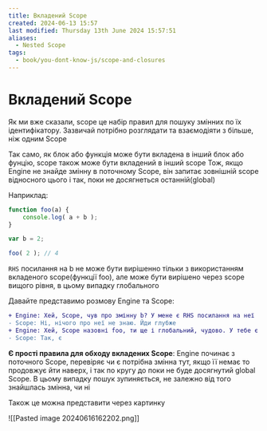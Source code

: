 ```yaml
---
title: Вкладений Scope
created: 2024-06-13 15:57
last modified: Thursday 13th June 2024 15:57:51
aliases:
  - Nested Scope
tags:
  - book/you-dont-know-js/scope-and-closures
---
```

# Вкладений Scope

Як ми вже сказали, scope це набір правил для пошуку змінних по їх ідентифікатору. Зазвичай потрібно розглядати та взаємодіяти з більше, ніж одним Scope

Так само, як блок або функція може бути вкладена в інший блок або фунцію, scope також може бути вкладений в інший scope
Тож, якщо Engine не знайде змінну в поточному Scope, він запитає зовнішній scope відносного цього і так, поки не досягнеться останній(global) 

Наприклад:
```js
function foo(a) {
	console.log( a + b );
}

var b = 2;

foo( 2 ); // 4
```

`RHS` посилання на b не може бути вирішенно тільки з використанням вкладеного scope(функції foo), але може бути вирішено через scope вищого рівня, в цьому випадку глобального

Давайте представимо розмову Engine та Scope:
```diff
+ Engine: Хей, Scope, чув про змінну b? У мене є RHS посилання на неї
- Scope: Ні, нічого про неї не знаю. Йди глубже
+ Engine: Хей, Scope назовні foo, ти ще і глобальний, чудово. У тебе є змінна b?  У мене є RHS посилання на неї
- Scope: Так, є
```

**Є прості правила для обходу вкладених Scope**: Engine починає з поточного Scope, перевіряє чи є потрібна змінна тут, якщо її немає то продовжує йти наверх, і так по кругу до поки не буде досягнутий global Scope. В цьому випадку пошук зупиняється, не залежно від того знайшлась змінна, чи ні 


Також це можна представити через картинку

![[Pasted image 20240616162202.png]]
